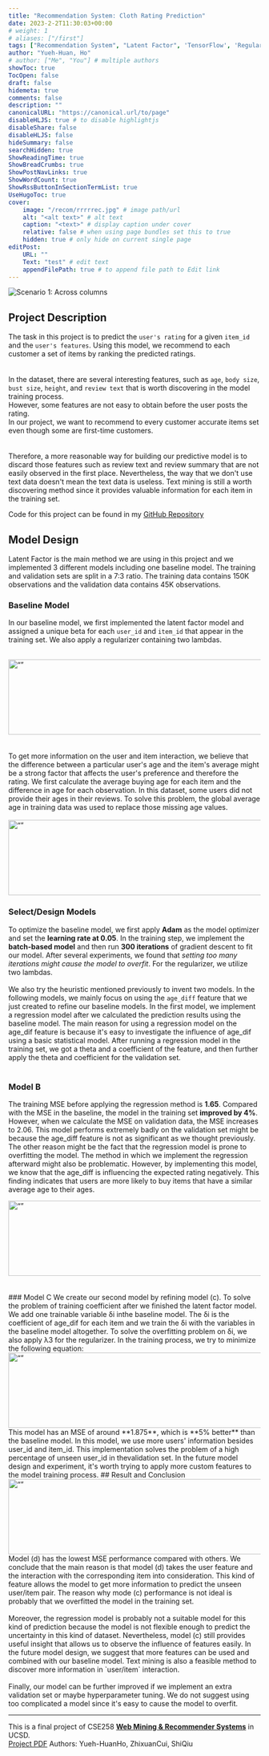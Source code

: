 ```yaml
---
title: "Recommendation System: Cloth Rating Prediction"
date: 2023-2-2T11:30:03+00:00
# weight: 1
# aliases: ["/first"]
tags: ["Recommendation System", "Latent Factor", 'TensorFlow', 'Regularization']
author: "Yueh-Huan, Ho"
# author: ["Me", "You"] # multiple authors
showToc: true
TocOpen: false
draft: false
hidemeta: true
comments: false
description: ""
canonicalURL: "https://canonical.url/to/page"
disableHLJS: true # to disable highlightjs
disableShare: false
disableHLJS: false
hideSummary: false
searchHidden: true
ShowReadingTime: true
ShowBreadCrumbs: true
ShowPostNavLinks: true
ShowWordCount: true
ShowRssButtonInSectionTermList: true
UseHugoToc: true
cover:
    image: "/recom/rrrrrec.jpg" # image path/url
    alt: "<alt text>" # alt text
    caption: "<text>" # display caption under cover
    relative: false # when using page bundles set this to true
    hidden: true # only hide on current single page
editPost:
    URL: ""
    Text: "test" # edit text
    appendFilePath: true # to append file path to Edit link
---
```


![Scenario 1: Across columns](/recom/rec.jpg)
## Project Description 
The task in this project is to predict the `user's rating` for a given `item_id` and the `user's features`.
Using this model, we recommend to each customer a set of items by ranking the predicted ratings.\
<br/><br/>
In the dataset, there are several interesting features, such as `age`, `body size`, `bust size`, `height`, and `review text` that is worth discovering in the model training process.\
However, some features are not easy to obtain before the user posts the rating.\
In our project, we want to recommend to every customer accurate items set even though some are first-time customers.\
<br/><br/>
Therefore, a more reasonable way for building our predictive model is to discard those features such as review text and review summary that are not easily observed 
in the first place. Nevertheless, the way that we don't use text data doesn't mean the text data is useless.
Text mining is still a worth discovering method since it provides valuable information for each item in the training set.

Code for this project can be found in my  [GitHub Repository](
https://github.com/yueeeeeee87/Recommendation_System_Cloth_Rating_Prediction-/blob/main/assignment1.py)

## Model Design
Latent Factor is the main method we are using in this project and we implemented 3 different models including one baseline model.
The training and validation sets are split in a 7:3 ratio. The training data contains 150K observations and the validation data contains 45K observations. 

### Baseline Model
In our baseline model, we first implemented the latent factor model and assigned a 
unique beta for each `user_id` and `item_id` that appear in the training set. We also apply 
a regularizer containing two lambdas.
<br/><br/>
<div style="display: flex; justify-content: center; align-items: center;">
    <img src=/recom/baseline.jpg alt= “” width="600" height="150">
</div>
<br/><br/>
To get more information on the user and item interaction, we believe that the difference between a particular user's age 
and the item's average might be a strong factor that affects the user's preference and therefore the rating. We first calculate the 
average buying age for each item and the difference in age for each observation. In this dataset, some users did not provide 
their ages in their reviews. To solve this problem, the global average age in training data was used to replace those missing age 
values.
<br/><br/>
<div style="display: flex; justify-content: center; align-items: center;">
    <img src=/recom/features.jpg alt= “” width="600" height="150">
</div>

### Select/Design Models
To optimize the baseline model, we first apply **Adam** as the model optimizer and set the **learning rate at 0.05**. In the training step, 
we implement the **batch-based model** and then run **300 iterations** of gradient descent to fit our model. After several experiments, 
we found that *setting too many iterations might cause the model to overfit*. For the regularizer, we utilize two lambdas. 
<br/><br/>
We also try the heuristic mentioned previously to invent two models. In the following models, we mainly focus on using 
the `age_diff` feature that we just created to refine our baseline models. In the first model, we implement a regression model after we calculated the 
prediction results using the baseline model. The main reason for using a regression model on the age_dif feature is because it's easy to investigate the influence of age_dif using a basic statistical model. After running a regression model in the training set, we got a theta and a coefficient of the feature, and then further apply the theta and coefficient for the validation set.
<br/><br/>
### Model B
The training MSE before applying the regression method is **1.65**. Compared with the MSE in the baseline, the model in the 
training set **improved by 4%**. However, when we calculate the MSE on validation data, the MSE increases to 2.06. This model 
performs extremely badly on the validation set might be because the age_diff feature is not as significant as we thought previously. 
The other reason might be the fact that the regression model is prone to overfitting the model. The method in which we implement 
the regression afterward might also be problematic. However, by implementing this model, we know that the age_diff is 
influencing the expected rating negatively. This finding indicates that users are more likely to buy items that have a similar 
average age to their ages.
<div style="display: flex; justify-content: center; align-items: center;">
    <img src=/recom/model_b.jpg alt= “” width="600" height="150">
</div>
<br/><br/>
### Model C
We create our second model by refining model (c). To solve the problem of training coefficient after we finished the latent factor 
model. We add one trainable variable δi inthe baseline model. The δi is the coefficient of age_dif for each item and we train the δi 
with the variables in the baseline model altogether. To solve the overfitting problem on δi, we also apply λ3 for the regularizer. 
In the training process, we try to minimize the following equation:
<div style="display: flex; justify-content: center; align-items: center;">
    <img src=/recom/model_c.jpg alt= “” width="600" height="150">
</div>
This model has an MSE of around **1.875**, which is **5% better** than the baseline model. 
In this model, we use more users' information besides user_id and item_id. This implementation solves the problem of a 
high percentage of unseen user_id in thevalidation set. In the future model design and experiment, it's worth trying to apply 
more custom features to the model training process. 
## Result and Conclusion
<div style="display: flex; justify-content: center; align-items: center;">
    <img src=/recom/result.jpg alt= “” width="600" height="150">
</div>
Model (d) has the lowest MSE performance compared with others. We conclude that the 
main reason is that model (d) takes the user feature and the interaction with the corresponding item into consideration. This 
kind of feature allows the model to get more information to predict the unseen user/item 
pair. The reason why mode (c) performance is not ideal is probably that we overfitted the 
model in the training set.
<br/><br/>
Moreover, the regression model is probably not a suitable model for this kind of 
prediction because the model is not flexible enough to predict the uncertainty in this kind of dataset. Nevertheless, model (c) still 
provides useful insight that allows us to observe the influence of features easily. In the future model design, we suggest that 
more features can be used and combined with our baseline model. Text mining is also a feasible method to discover more 
information in `user/item` interaction.
<br/><br/>
Finally, our model can be further improved if we implement an extra 
validation set or maybe hyperparameter tuning. We do not suggest using too complicated a model since it's easy to cause 
the model to overfit.

___
This is a final project of CSE258 [**Web Mining & Recommender Systems**](https://cseweb.ucsd.edu/classes/fa22/cse258-a/) in UCSD.\
[Project PDF](/recom/Assignment2.pdf) Authors: Yueh-HuanHo, ZhixuanCui, ShiQiu
